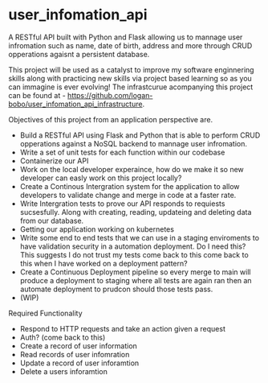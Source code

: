 # user_infomation_api
A RESTful API built with Python and Flask allowing us to mannage user infromation such as name, date of birth, address and more through CRUD opperations agaisnt a persistent database. 

This project will be used as a catalyst to improve my software enginnering skills along with practicing new skills via project based learning so as you can immagine is ever evolving! The infrastcurue acompanying this project can be found at - https://github.com/logan-bobo/user_infomation_api_infrastructure.

Objectives of this project from an application perspective are.
- Build a RESTful API using Flask and Python that is able to perform CRUD opperations against a NoSQL backend to mannage user infromation.
- Write a set of unit tests for each function within our codebase 
- Containerize our API 
- Work on the local developer experaince, how do we make it so new developer can easly work on this project locally?
- Create a Continous Intergration system for the application to allow developers to validate change and merge in code at a faster rate. 
- Write Intergration tests to prove our API responds to requiests sucsesfully. Along with creating, reading, updateing and deleting data from our database.
- Getting our application working on kubernetes
- Write some end to end tests that we can use in a staging enviroments to have validation security in a automation deployment. Do I need this? This suggests I do not trust my tests come back to this come back to this when I have worked on a deployment pattern?
- Create a Continuous Deployment pipeline so every merge to main will produce a deployment to staging where all tests are again ran then an automate deployment to prudcon should those tests pass.
- (WIP)


Required Functionality
- Respond to HTTP requests and take an action given a request
- Auth? (come back to this)
- Create a record of user information 
- Read records of user infomration
- Update a record of user inforamtion 
- Delete a users inforamtion


